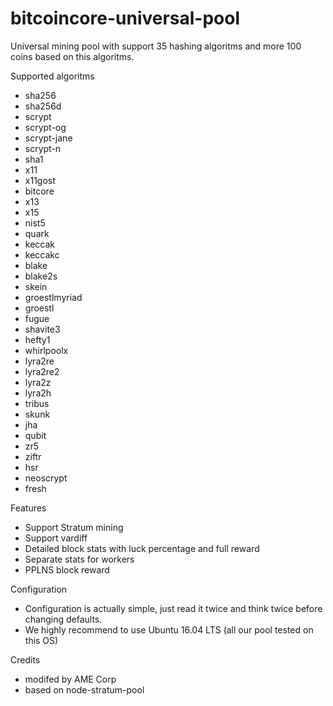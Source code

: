 # bitcoincore-universal-pool
Universal mining pool with support 35 hashing algoritms and more 100 coins based on this algoritms.

Supported algoritms
- sha256
- sha256d
- scrypt
- scrypt-og
- scrypt-jane
- scrypt-n
- sha1
- x11
- x11gost
- bitcore
- x13
- x15
- nist5
- quark
- keccak
- keccakc
- blake
- blake2s
- skein
- groestlmyriad
- groestl
- fugue
- shavite3
- hefty1
- whirlpoolx
- lyra2re
- lyra2re2
- lyra2z
- lyra2h
- tribus
- skunk
- jha
- qubit
- zr5
- ziftr
- hsr
- neoscrypt
- fresh

Features
- Support Stratum mining
- Support vardiff
- Detailed block stats with luck percentage and full reward
- Separate stats for workers
- PPLNS block reward

Configuration
- Configuration is actually simple, just read it twice and think twice before changing defaults.
- We highly recommend to use Ubuntu 16.04 LTS (all our pool tested on this OS)

Credits
- modifed by AME Corp
- based on node-stratum-pool
